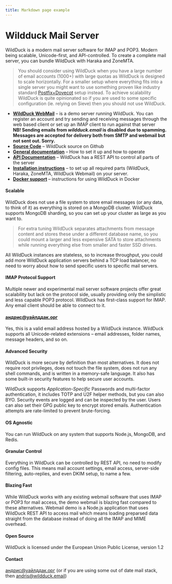 ```yaml
---
title: Markdown page example
---
```


# Wildduck Mail Server

WildDuck is a modern mail server software for IMAP and POP3. Modern being scalable, Unicode-first, and API-controlled. To create a complete mail server, you can bundle WildDuck with Haraka and ZoneMTA.

> You should consider using WildDuck when you have a large number of email accounts (1000+) with large quotas as WildDuck is designed to scale horizontally. For a smaller setup where everything fits into a single server you might want to use something proven like industry standard [Postfix+Dovecot](https://mailinabox.email/) setup instead. To achieve scalability WildDuck is quite opinionated so if you are used to some specific configuration (ie. relying on Sieve) then you should not use WildDuck.

- **[WildDuck WebMail](https://webmail.wildduck.email/)** – is a demo server running WildDuck. You can register an account and try sending and receiving messages through the web based client or set up an IMAP client to run against that server  
  **NB! Sending emails from *wildduck.email* is disabled due to spamming. Messages are accepted for delivery both from SMTP and webmail but not sent out. Sorry.**
- **[Source Code](https://github.com/nodemailer/wildduck)** – WildDuck source on Github
- **[General documentation](https://docs.wildduck.email/)** – How to set it up and how to operate
- **[API Documentation](https://api.wildduck.email/)** – WildDuck has a REST API to control all parts of the server
- **[Installation instructions](https://docs.wildduck.email/#/general/install)** – to set up all required parts (WildDuck, Haraka, ZoneMTA, WildDuck Webmail) on your server.
- **[Docker support](https://github.com/nodemailer/wildduck-dockerized)** – instructions for using WildDuck in Docker

#### Scalable

WildDuck does not use a file system to store email messages (or any data, to think of it) as everything is stored on a MongoDB cluster. WildDuck supports MongoDB sharding, so you can set up your cluster as large as you want to.

> For extra tuning WildDuck separates attachments from message content and stores these under a different database name, so you could mount a larger and less expensive SATA to store attachments while running everything else from smaller and faster SSD drives.

All WildDuck instances are stateless, so to increase throughput, you could add more WildDuck application servers behind a TCP load balancer, no need to worry about how to send specific users to specific mail servers.

#### IMAP Protocol Support

Multiple newer and experimental mail server software projects offer great scalability but lack on the protocol side, usually providing only the simplistic and less capable POP3 protocol. WildDuck has first-class support for IMAP. Any email client should be able to connect to it.

#### андрис@уайлддак.орг

Yes, this is a valid email address hosted by a WildDuck instance. WildDuck supports all Unicode-related extensions – email addresses, folder names, message headers, and so on.

#### Advanced Security

WildDuck is more secure by definition than most alternatives. It does not require root privileges, does not touch the file system, does not run any shell commands, and is written in a memory-safe language. It also has some built-in security features to help secure user accounts.

WildDuck supports *Application-Specific* Passwords and multi-factor authentication, it includes TOTP and U2F helper methods, but you can also BYO. Security events are logged and can be inspected by the user. Users can also set their GPG public key to encrypt stored emails. Authentication attempts are rate-limited to prevent brute-forcing.

#### OS Agnostic

You can run WildDuck on any system that supports Node.js, MongoDB, and Redis.

#### Granular Control

Everything in WildDuck can be controlled by REST API, no need to modify config files. This means mail account settings, email access, server-side filtering, auto-replies, and even DKIM setup, to name a few.

#### Blazing Fast

While WildDuck works with any existing webmail software that uses IMAP or POP3 for mail access, the demo webmail is blazing fast compared to these alternatives. Webmail demo is a Node.js application that uses WildDuck REST API to access mail which means loading preparsed data straight from the database instead of doing all the IMAP and MIME overhead.

#### Open Source

WildDuck is licensed under the European Union Public License, version 1.2

#### Contact

[андрис@уайлддак.орг](mailto:андрис@уайлддак.орг) (or if you are using some out of date mail stack, then [andris@wildduck.email](mailto:andris@wildduck.email))
